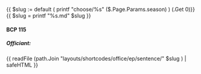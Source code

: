 {{ $slug := default ( printf "choose/%s" ($.Page.Params.season) ) (.Get 0)}}
{{ $slug = printf "%s.md" $slug }}
#### BCP 115
##### Officiant:
{{ readFile (path.Join "layouts/shortcodes/office/ep/sentence/" $slug ) | safeHTML }}
